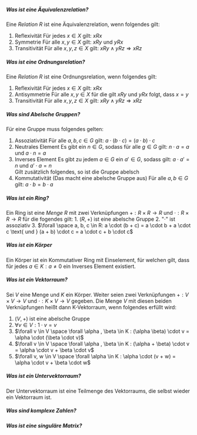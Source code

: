 ##### Was ist eine Äquivalenzrelation?
Eine _Relation R_ ist eine Äquivalenzrelation, wenn folgendes gilt:
1. Reflexivität
	Für jedes $x \in X$ gilt: $xRx$
2. Symmetrie
	Für alle $x, y \in X$ gilt: $xRy$ und $yRx$
3. Transitivität
	Für alle $x, y,z \in X$ gilt: $xRy \land yRz \Rightarrow xRz$ 

##### Was ist eine Ordnungsrelation?
Eine _Relation R_ ist eine Ordnungsrelation, wenn folgendes gilt:
1. Reflexivität
	Für jedes $x \in X$ gilt: $xRx$
2. Antisymmetrie
	Für alle $x, y \in X$ für die gilt $xRy$ und $yRx$ folgt, dass $x = y$
3. Transitivität
	Für alle $x, y,z \in X$ gilt: $xRy \land yRz \Rightarrow xRz$ 

##### Was sind Abelsche Gruppen?
Für eine Gruppe muss folgendes gelten:
1. Assoziativität
	Für alle $a, b, c \in G$ gilt: $a \cdot (b \cdot c) = (a \cdot b) \cdot c$
2. Neutrales Element
	Es gibt ein $n \in G$, sodass für alle $g \in G$ gilt: $n \cdot a = a$ und $a \cdot n = a$
3. Inverses Element
	Es gibt zu jedem $a \in G$ ein $a' \in G$, sodass gilt: $a \cdot a' = n$ und $a' \cdot a = n$  
Gilt zusätzlich folgendes, so ist die Gruppe abelsch
4. Kommutativität (Das macht eine abelsche Gruppe aus)
	Für alle $a, b \in G$ gilt: $a \cdot b = b \cdot a$

##### Was ist ein Ring?
Ein Ring ist eine _Menge R_ mit zwei Verknüpfungen $+: R \times R \rightarrow R$ und $\cdot : R \times R \rightarrow R$ für die fogendes gilt:
	1. $(R, +)$ ist eine abelsche Gruppe
	2. "$\cdot$" ist assoziativ 
	3. $\forall \space a, b, c \in R: a \cdot (b + c) = a \cdot b + a \cdot c \text{ und } (a + b) \cdot c = a \cdot c + b \cdot c$ 

##### Was ist ein Körper
Ein Körper ist ein Kommutativer Ring mit Einselement, für welchen gilt, dass für jedes $a \in K:a \neq 0$ ein Inverses Element existiert.

##### Was ist ein Vektorraum?
Sei $V$ eine Menge und $K$ ein Körper. Weiter seien zwei Verknüpfungen $+:V \times V \rightarrow V$ und $\cdot : K \times V \rightarrow V$ gegeben. Die Menge $V$ mit diesen beiden Verknüpfungen heißt dann K-Vektorraum, wenn folgendes erfüllt wird:
1. $(V, +)$ ist eine abelsche Gruppe
2. $\forall v \in V : 1 \cdot v = v$
3. $\forall v \in V  \space \forall \alpha , \beta \in K : (\alpha \beta) \cdot v = \alpha \cdot (\beta \cdot v)$ 
4. $\forall v \in V  \space \forall \alpha , \beta \in K : (\alpha + \beta) \cdot v = \alpha \cdot v + \beta \cdot v$
5. $\forall v, w \in V  \space \forall \alpha \in K : \alpha \cdot (v + w) = \alpha \cdot v + \beta \cdot w$
 
##### Was ist ein Untervektorraum?
Der Untervektorraum ist eine Teilmenge des Vektorraums, die selbst wieder ein Vektorraum ist.

##### Was sind komplexe Zahlen?

##### Was ist eine singuläre Matrix?


